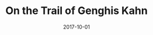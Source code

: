 ---
title: "On the Trail of Genghis Kahn"
slug: "on-the-trail-of-genghis-kahn"
date: "2017-10-01"
isbn13: "9781408842218"
---
